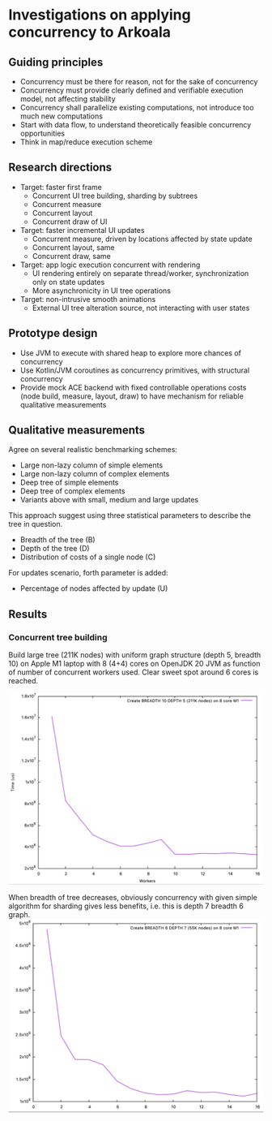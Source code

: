 # Investigations on applying concurrency to Arkoala

## Guiding principles

  * Concurrency must be there for reason, not for the sake of concurrency
  * Concurrency must provide clearly defined and verifiable execution model, not affecting stability
  * Concurrency shall parallelize existing computations, not introduce too much new computations
  * Start with data flow, to understand theoretically feasible concurrency opportunities
  * Think in map/reduce execution scheme

## Research directions

   * Target: faster first frame
       * Concurrent UI tree building, sharding by subtrees
       * Concurrent measure
       * Concurrent layout
       * Concurrent draw of UI
   * Target: faster incremental UI updates
       * Concurrent measure, driven by locations affected by state update
       * Concurrent layout, same
       * Concurrent draw, same
   * Target: app logic execution concurrent with rendering
       * UI rendering entirely on separate thread/worker, synchronization only on state updates
       * More asynchronicity in UI tree operations
   * Target: non-intrusive smooth animations
       * External UI tree alteration source, not interacting with user states

## Prototype design

   * Use JVM to execute with shared heap to explore more chances of concurrency
   * Use Kotlin/JVM coroutines as concurrency primitives, with structural concurrency
   * Provide mock ACE backend with fixed controllable operations costs
     (node build, measure, layout, draw) to have mechanism for reliable qualitative measurements


## Qualitative measurements

Agree on several realistic benchmarking schemes:

   * Large non-lazy column of simple elements
   * Large non-lazy column of complex elements
   * Deep tree of simple elements
   * Deep tree of complex elements
   * Variants above with small, medium and large updates

This approach suggest using three statistical parameters to describe the tree in question.

   * Breadth of the tree (B)
   * Depth of the tree (D)
   * Distribution of costs of a single node (C)

For updates scenario, forth parameter is added:
   * Percentage of nodes affected by update (U)



## Results

### Concurrent tree building

Build large tree (211K nodes) with uniform graph structure (depth 5, breadth 10) on Apple M1 laptop with 8 (4+4) cores
on OpenJDK 20 JVM as function of number of concurrent workers used. Clear sweet spot around 6 cores is reached.

![create1](create1.png)

When breadth of tree decreases, obviously concurrency with given simple algorithm for sharding gives less benefits, i.e.
this is depth 7 breadth 6 graph.
![create1](create2.png)
